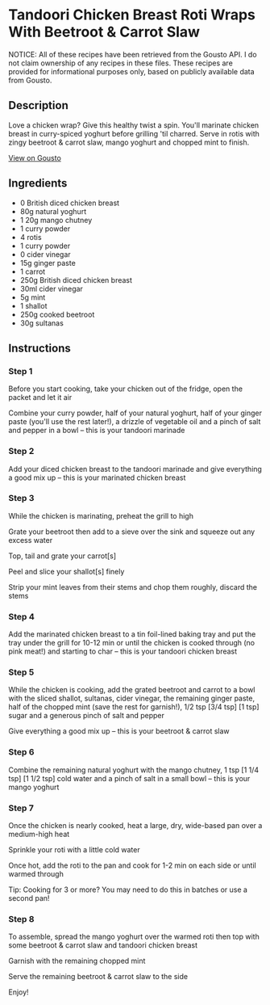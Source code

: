 # Tandoori Chicken Breast Roti Wraps With Beetroot & Carrot Slaw

NOTICE: All of these recipes have been retrieved from the Gousto API. I do not claim ownership of any recipes in these files. These recipes are provided for informational purposes only, based on publicly available data from Gousto.

## Description

Love a chicken wrap? Give this healthy twist a spin. You'll marinate chicken breast in curry-spiced yoghurt before grilling 'til charred. Serve in rotis with zingy beetroot & carrot slaw, mango yoghurt and chopped mint to finish.

[View on Gousto](https://www.gousto.co.uk/recipes/cookbook/tandoori-chicken-breast-roti-wraps-with-beetroot-carrot-slaw)

## Ingredients

- 0 British diced chicken breast
- 80g natural yoghurt
- 1 20g mango chutney
- 1 curry powder
- 4 rotis
- 1 curry powder
- 0 cider vinegar
- 15g ginger paste
- 1 carrot
- 250g British diced chicken breast
- 30ml cider vinegar
- 5g mint
- 1 shallot
- 250g cooked beetroot
- 30g sultanas

## Instructions


### Step 1

Before you start cooking, take your chicken out of the fridge, open the packet and let it air

Combine your curry powder, half of your natural yoghurt, half of your ginger paste (you'll use the rest later!), a drizzle of vegetable oil and a pinch of salt and pepper in a bowl – this is your tandoori marinade


### Step 2

Add your diced chicken breast to the tandoori marinade and give everything a good mix up – this is your marinated chicken breast


### Step 3

While the chicken is marinating, preheat the grill to high

Grate your beetroot then add to a sieve over the sink and squeeze out any excess water

Top, tail and grate your carrot[s]

Peel and slice your shallot[s] finely

Strip your mint leaves from their stems and chop them roughly, discard the stems


### Step 4

Add the marinated chicken breast to a tin foil-lined baking tray and put the tray under the grill for 10-12 min or until the chicken is cooked through (no pink meat!) and starting to char – this is your tandoori chicken breast


### Step 5

While the chicken is cooking, add the grated beetroot and carrot to a bowl with the sliced shallot, sultanas, cider vinegar, the remaining ginger paste, half of the chopped mint (save the rest for garnish!), 1/2 tsp<span class="text-purple"> [3/4 tsp]</span> <span class="text-danger">[1 tsp] </span>sugar and a generous pinch of salt and pepper

Give everything a good mix up – this is your beetroot & carrot slaw


### Step 6

Combine the remaining natural yoghurt with the mango chutney, 1 tsp <span class="text-purple">[1 1/4 tsp]</span> <span class="text-danger">[1 1/2 tsp] </span>cold water and a pinch of salt in a small bowl – this is your mango yoghurt


### Step 7

Once the chicken is nearly cooked, heat a large, dry, wide-based pan over a medium-high heat

Sprinkle your roti with a little cold water

Once hot, add the roti to the pan and cook for 1-2 min on each side or until warmed through

Tip: Cooking for 3 or more? You may need to do this in batches or use a second pan!

### Step 8

To assemble, spread the mango yoghurt over the warmed roti then top with some beetroot & carrot slaw and tandoori chicken breast

Garnish with the remaining chopped mint

Serve the remaining beetroot & carrot slaw to the side

Enjoy!

